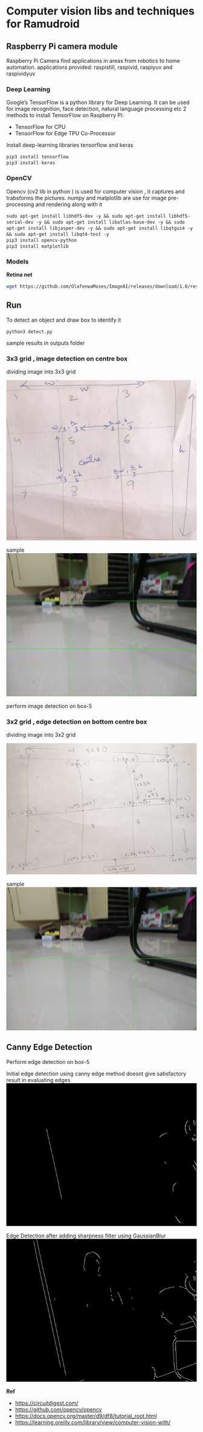 # Computer vision libs and techniques for Ramudroid 

## Raspberry Pi camera module 

Raspberry Pi Camera find applications in areas from robotics to home automation.
applications provided: raspistill, raspivid, raspiyuv and raspividyuv

### Deep Learning 

Google’s TensorFlow is a python library for Deep Learning. 
It can be used for image recognition, face detection, natural language processing etc
2 methods to install TensorFlow on Raspberry Pi:
- TensorFlow for CPU
- TensorFlow for Edge TPU Co-Processor

Install deep-learning libraries tensorflow and keras 
```
pip3 install tensorflow
pip3 install keras
```
### OpenCV

Opencv (cv2 lib in python ) is used for computer vision , it captures and trabsforms the pictures.
numpy and matplotlib are use for image pre-processing and rendering along with it

```
sudo apt-get install libhdf5-dev -y && sudo apt-get install libhdf5-serial-dev -y && sudo apt-get install libatlas-base-dev -y && sudo apt-get install libjasper-dev -y && sudo apt-get install libqtgui4 -y && sudo apt-get install libqt4-test -y
pip3 install opencv-python
pip3 install matplotlib
```

### Models 

**Retina net**
```bash
wget https://github.com/OlafenwaMoses/ImageAI/releases/download/1.0/resnet50_coco_best_v2.0.1.h5
```

## Run 
To detect an object and draw box to identify it  
```
python3 detect.py
```
sample results in outputs folder 


### 3x3 grid , image detection on centre box 

dividing image into 3x3 grid 

![centre_grid_box](imgs/centre_grid_box.jpg)

sample 
![centre_grid_box](imgs/3_processed.jpeg)

perform image detection on box-5

### 3x2 grid , edge detection on bottom centre box 

dividing image into 3x2 grid 

![centre_grid_box](imgs/3x2_grid_box.jpg)

sample 
![centre_grid_box](imgs/3_processed_3x2.jpeg)

## Canny Edge Detection

Perform edge detection on box-5

Initial edge detection using canny edge method doesnt give satisfactory result in evaluating edges
![centre_grid_box](imgs/3_edges_badoutput_edge_detection.jpeg)

Edge Detection after adding sharpness filter using GaussianBlur
![centre_grid_box](imgs/3_edges.jpeg)

**Ref**
- https://circuitdigest.com/
- https://github.com/opencv/opencv
- https://docs.opencv.org/master/d9/df8/tutorial_root.html
- https://learning.oreilly.com/library/view/computer-vision-with/
